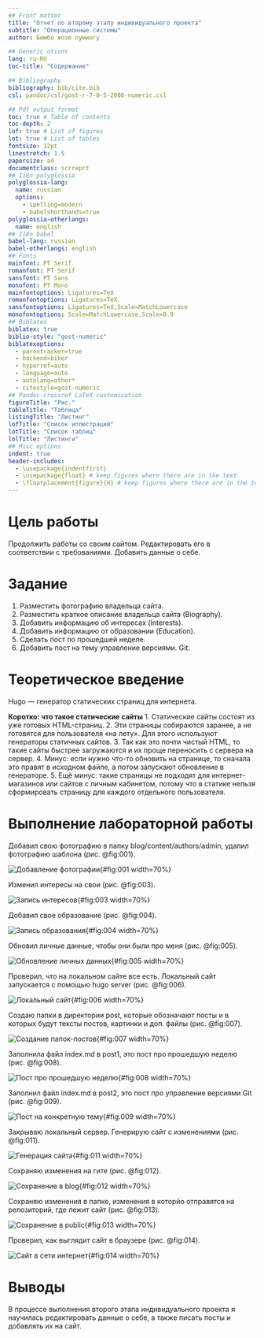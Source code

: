 ```yaml
---
## Front matter
title: "Отчет по второму этапу индивидуального проекта"
subtitle: "Операционные системы"
author: Бембо жозе лумингу

## Generic otions
lang: ru-RU
toc-title: "Содержание"

## Bibliography
bibliography: bib/cite.bib
csl: pandoc/csl/gost-r-7-0-5-2008-numeric.csl

## Pdf output format
toc: true # Table of contents
toc-depth: 2
lof: true # List of figures
lot: true # List of tables
fontsize: 12pt
linestretch: 1.5
papersize: a4
documentclass: scrreprt
## I18n polyglossia
polyglossia-lang:
  name: russian
  options:
	- spelling=modern
	- babelshorthands=true
polyglossia-otherlangs:
  name: english
## I18n babel
babel-lang: russian
babel-otherlangs: english
## Fonts
mainfont: PT Serif
romanfont: PT Serif
sansfont: PT Sans
monofont: PT Mono
mainfontoptions: Ligatures=TeX
romanfontoptions: Ligatures=TeX
sansfontoptions: Ligatures=TeX,Scale=MatchLowercase
monofontoptions: Scale=MatchLowercase,Scale=0.9
## Biblatex
biblatex: true
biblio-style: "gost-numeric"
biblatexoptions:
  - parentracker=true
  - backend=biber
  - hyperref=auto
  - language=auto
  - autolang=other*
  - citestyle=gost-numeric
## Pandoc-crossref LaTeX customization
figureTitle: "Рис."
tableTitle: "Таблица"
listingTitle: "Листинг"
lofTitle: "Список иллюстраций"
lotTitle: "Список таблиц"
lolTitle: "Листинги"
## Misc options
indent: true
header-includes:
  - \usepackage{indentfirst}
  - \usepackage{float} # keep figures where there are in the text
  - \floatplacement{figure}{H} # keep figures where there are in the text
---
```


# Цель работы

Продолжить работы со своим сайтом. Редактировать его в соответствии с требованиями. Добавить данные о себе.

# Задание

1. Разместить фотографию владельца сайта.
2. Разместить краткое описание владельца сайта (Biography).
3. Добавить информацию об интересах (Interests).
4. Добавить информацию от образовании (Education).
5. Сделать пост по прошедшей неделе.
6. Добавить пост на тему управление версиями. Git.

# Теоретическое введение

Hugo — генератор статических страниц для интернета.

**Коротко: что такое статические сайты**
    1. Статические сайты состоят из уже готовых HTML-страниц.
    2. Эти страницы собираются заранее, а не готовятся для пользователя «на лету». Для этого используют генераторы статичных сайтов.
    3. Так как это почти чистый HTML, то такие сайты быстрее загружаются и их проще переносить с сервера на сервер.
    4. Минус: если нужно что-то обновить на странице, то сначала это правят в исходном файле, а потом запускают обновление в генераторе.
    5. Ещё минус: такие страницы не подходят для интернет-магазинов или сайтов с личным кабинетом, потому что в статике нельзя сформировать страницу для каждого отдельного пользователя.

# Выполнение лабораторной работы

Добавил свою фотографию в папку blog/content/authors/admin, удалил фотографию шаблона (рис. @fig:001).

![Добавление фотографии](image/1.png){#fig:001 width=70%}

Изменил интересы на свои (рис. @fig:003).

![Запись интересов](image/3.png){#fig:003 width=70%}

Добавил свое образование (рис. @fig:004).

![Запись образования](image/4.png){#fig:004 width=70%}

Обновил личные данные, чтобы они были про меня (рис. @fig:005).

![Обновление личных данных](image/5.png){#fig:005 width=70%}

Проверил, что на локальном сайте все есть. Локальный сайт запускается с помощью hugo server (рис. @fig:006).

![Локальный сайт](image/6.png){#fig:006 width=70%}

Создаю папки в директории post, которые обозначают посты и в которых будут тексты постов, картинки и доп. файлы (рис. @fig:007).

![Создание папок-постов](image/7.png){#fig:007 width=70%}

Заполнила файл index.md в post1, это пост про прошедшую неделю (рис. @fig:008).

![Пост про прошедшую неделю](image/8.png){#fig:008 width=70%}

Заполнил файл index.md в post2, это пост про управление версиями Git (рис. @fig:009).

![Пост на конкретную тему](image/9.png){#fig:009 width=70%}

Закрываю локальный сервер. Генерирую сайт с изменениями (рис. @fig:011).

![Генерация сайта](image/11.png){#fig:011 width=70%}

Сохраняю изменения на гите  (рис. @fig:012).

![Сохранение в blog](image/12.png){#fig:012 width=70%}

Сохраняю изменения в папке, изменения в которйо отправятся на репозиторий, где лежит сайт (рис. @fig:013).

![Сохранение в public](image/13.png){#fig:013 width=70%}

Проверил, как выглядит сайт в браузере (рис. @fig:014).

![Сайт в сети интернет](image/14.png){#fig:014 width=70%}

# Выводы

В процессе выполнения второго этапа индивидуального проекта я научилась редактировать данные о себе, а также писать посты и добавлять их на сайт.
